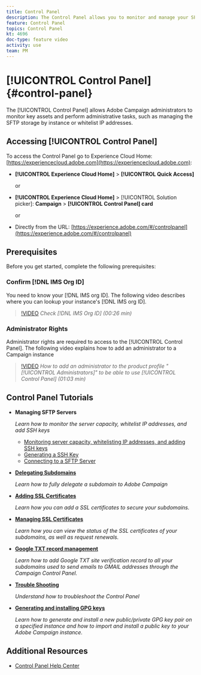 ```yaml
---
title: Control Panel
description: The Control Panel allows you to monitor and manage your SFTP storage by instance and whitelist IP addresses.
feature: Control Panel
topics: Control Panel
kt: 4696
doc-type: feature video
activity: use
team: PM
---
```


# [!UICONTROL Control Panel] {#control-panel}

The [!UICONTROL Control Panel] allows Adobe Campaign administrators to monitor key assets and perform administrative tasks, such as managing the SFTP storage by instance or whitelist IP addresses.

## Accessing [!UICONTROL Control Panel]

To access the Control Panel go to Experience Cloud Home: [https://experiencecloud.adobe.com](https://experiencecloud.adobe.com):

* **[!UICONTROL Experience Cloud Home]** > **[!UICONTROL Quick Access]**
  
  or
* **[!UICONTROL Experience Cloud Home]**  > [!UICONTROL Solution picker]: **Campaign** > **[!UICONTROL Control Panel] card**
  
  or

* Directly from the URL: [https://experience.adobe.com/#/controlpanel](https://experience.adobe.com/#/controlpanel)

## Prerequisites

Before you get started, complete the following prerequisites:

### Confirm [!DNL IMS Org ID]

You need to know your [!DNL IMS org ID]. The following video describes where you can lookup your instance's [!DNL IMS org ID].

>[!VIDEO](https://video.tv.adobe.com/v/27183?quality=12)
*Check [!DNL IMS Org ID] (00:26 min)*

### Administrator Rights

Administrator rights are required to access to the [!UICONTROL Control Panel].
The following video explains how to add an administrator to a Campaign instance

>[!VIDEO](https://video.tv.adobe.com/v/27147?quality=12)
*How to add an administrator to the product profile "[!UICONTROL Administrators]" to be able to use [!UICONTROL Control Panel] (01:03 min)*

## Control Panel Tutorials

* **Managing SFTP Servers**

    *Learn how to monitor the server capacity, whitelist IP addresses, and add SSH keys*

  * [Monitoring server capacity, whitelisting IP addresses, and adding SSH keys](/help/administrating/control-panel/monitoring-server-capacity-whitelisting-adding-ssh-key.md)
  * [Generating a SSH Key](/help/administrating/control-panel/generate-ssh-key.md)
  * [Connecting to a SFTP Server](/help/administrating/control-panel/connect-to-sftp-server.md)
* **[Delegating Subdomains](/help/administrating/control-panel/subdomain-delegation.md)**

    *Learn how to fully delegate a subdomain to Adobe Campaign* 
* **[Adding SSL Certificates](/help/administrating/control-panel/adding-ssl-certificates.md)**

    *Learn how you can add a SSL certificates to secure your subdomains.*
* **[Managing SSL Certificates](/help/administrating/control-panel/managing-ssl-certificates.md)**

     *Learn how you can view the status of the SSL certificates of your subdomains, as well as request renewals.*
* **[Google TXT record management](/help/administrating/control-panel/google-txt-record-management.md)**

    *Learn how to add Google TXT site verification record to all your subdomains used to send emails to GMAIL addresses through the Campaign Control Panel.*

* **[Trouble Shooting](/help/administrating/control-panel/trouble-shooting.md)**

    *Understand how to troubleshoot the Control Panel*

* **[Generating and installing GPG keys](/help/administrating/control-panel/generating-and-installing-GPG-keys.md)**

    *Learn how to generate and install a new public/private GPG key pair on a specified instance and how to import and install a public key to your Adobe Campaign instance.*

## Additional Resources

* [Control Panel Help Center](https://docs.adobe.com/content/help/en/control-panel/using/control-panel-home.html)
  